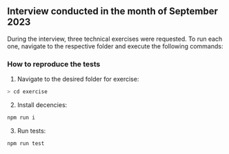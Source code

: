 ## Interview conducted in the month of September 2023

During the interview, three technical exercises were requested. To run each one, navigate to the respective folder and execute the following commands:

### How to reproduce the tests 

1. Navigate to the desired folder for exercise:

```javascript
> cd exercise
```
2. Install decencies:

```javascript
npm run i
```
3. Run tests:

```javascript
npm run test
```
